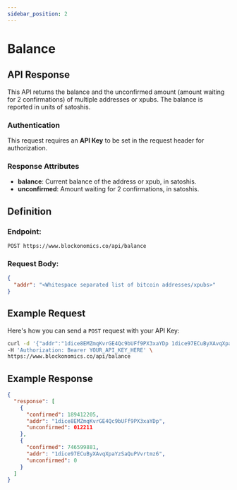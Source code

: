 ```yaml
---
sidebar_position: 2
---
```


# Balance

## API Response

This API returns the balance and the unconfirmed amount (amount waiting for 2 confirmations) of multiple addresses or xpubs. The balance is reported in units of satoshis.

### Authentication

This request requires an **API Key** to be set in the request header for authorization.

### Response Attributes

- **balance**: Current balance of the address or xpub, in satoshis.
- **unconfirmed**: Amount waiting for 2 confirmations, in satoshis.

## Definition

### Endpoint:

```http
POST https://www.blockonomics.co/api/balance
```

### Request Body:

```json
{
  "addr": "<Whitespace separated list of bitcoin addresses/xpubs>"
}
```

## Example Request

Here's how you can send a `POST` request with your API Key:

```sh
curl -d '{"addr":"1dice8EMZmqKvrGE4Qc9bUFf9PX3xaYDp 1dice97ECuByXAvqXpaYzSaQuPVvrtmz6"}' \
-H 'Authorization: Bearer YOUR_API_KEY_HERE' \
https://www.blockonomics.co/api/balance
```

## Example Response

```json
{
  "response": [
    {
      "confirmed": 189412205,
      "addr": "1dice8EMZmqKvrGE4Qc9bUFf9PX3xaYDp",
      "unconfirmed": 012211
    },
    {
      "confirmed": 746599881,
      "addr": "1dice97ECuByXAvqXpaYzSaQuPVvrtmz6",
      "unconfirmed": 0
    }
  ]
}
```
